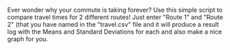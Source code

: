 Ever wonder why your commute is taking forever? Use this simple script to compare travel times for 2 different routes! Just enter "Route 1" and "Route 2" (that you have named in the "travel.csv" file and it will produce a result log with the Means and Standard Deviations for each and also make a nice graph for you.
